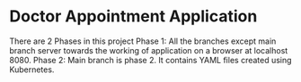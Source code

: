 # Doctor Appointment Application
There are 2 Phases in this project
Phase 1: All the branches except main branch server towards the working of application on a browser at localhost 8080.
Phase 2: Main branch is phase 2. It contains YAML files created using Kubernetes.
